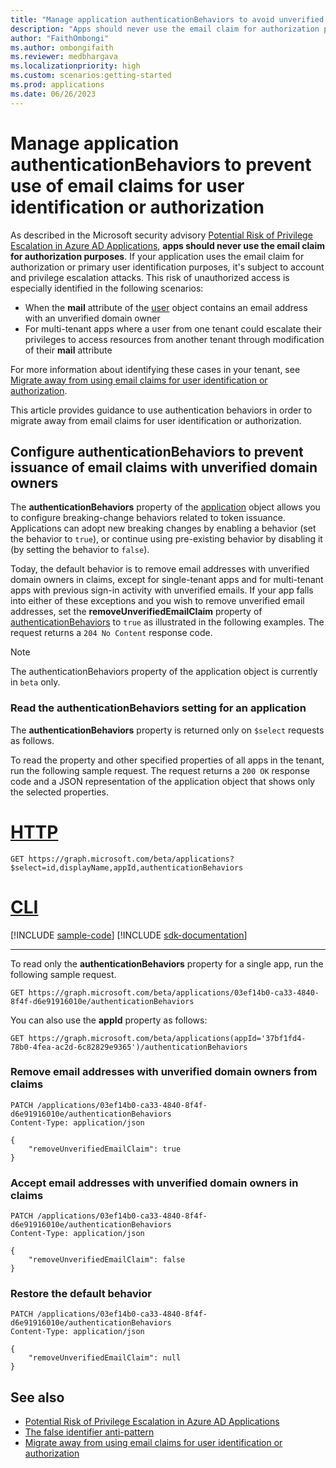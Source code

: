 ```yaml
---
title: "Manage application authenticationBehaviors to avoid unverified use of email claims for user identification or authorization"
description: "Apps should never use the email claim for authorization purposes. Use this guidance to manage the application authenticationBehaviors to avoid unverified use of email claims for user identification or authorization."
author: "FaithOmbongi"
ms.author: ombongifaith
ms.reviewer: medbhargava
ms.localizationpriority: high
ms.custom: scenarios:getting-started
ms.prod: applications
ms.date: 06/26/2023
---
```


# Manage application authenticationBehaviors to prevent use of email claims for user identification or authorization

As described in the Microsoft security advisory [Potential Risk of Privilege Escalation in Azure AD Applications](https://msrc.microsoft.com/blog/2023/06/potential-risk-of-privilege-escalation-in-azure-ad-applications/), **apps should never use the email claim for authorization purposes**. If your application uses the email claim for authorization or primary user identification purposes, it's subject to account and privilege escalation attacks. This risk of unauthorized access is especially identified in the following scenarios:

- When the **mail** attribute of the [user](/graph/api/resources/user) object contains an email address with an unverified domain owner
- For multi-tenant apps where a user from one tenant could escalate their privileges to access resources from another tenant through modification of their **mail** attribute

For more information about identifying these cases in your tenant, see [Migrate away from using email claims for user identification or authorization](/azure/active-directory/develop/migrate-off-email-claim-authorization).

This article provides guidance to use authentication behaviors in order to migrate away from email claims for user identification or authorization.

## Configure authenticationBehaviors to prevent issuance of email claims with unverified domain owners

The **authenticationBehaviors** property of the [application](/graph/api/resources/application?view=graph-rest-beta&preserve-view=true) object allows you to configure breaking-change behaviors related to token issuance. Applications can adopt new breaking changes by enabling a behavior (set the behavior to `true`), or continue using pre-existing behavior by disabling it (by setting the behavior to `false`).

Today, the default behavior is to remove email addresses with unverified domain owners in claims, except for single-tenant apps and for multi-tenant apps with previous sign-in activity with unverified emails. If your app falls into either of these exceptions and you wish to remove unverified email addresses, set the **removeUnverifiedEmailClaim** property of [authenticationBehaviors](/graph/api/resources/authenticationbehaviors) to `true` as illustrated in the following examples. The request returns a `204 No Content` response code.

> [!NOTE]
> The authenticationBehaviors property of the application object is currently in `beta` only.

### Read the authenticationBehaviors setting for an application

The **authenticationBehaviors** property is returned only on `$select` requests as follows.

To read the property and other specified properties of all apps in the tenant, run the following sample request. The request returns a `200 OK` response code and a JSON representation of the application object that shows only the selected properties.

# [HTTP](#tab/http)
<!-- {
  "blockType": "request",
  "name": "list_applications_authenticationBehaviors"
}-->

```msgraph-interactive
GET https://graph.microsoft.com/beta/applications?$select=id,displayName,appId,authenticationBehaviors
```

# [CLI](#tab/cli)
[!INCLUDE [sample-code](../includes/snippets/cli/beta/list-applications-authenticationbehaviors-cli-snippets.md)]
[!INCLUDE [sdk-documentation](../includes/snippets/snippets-sdk-documentation-link.md)]

---

To read only the **authenticationBehaviors** property for a single app, run the following sample request.

<!-- {
  "blockType": "request",
  "name": "get_application_authenticationBehaviors"
}-->

```msgraph-interactive
GET https://graph.microsoft.com/beta/applications/03ef14b0-ca33-4840-8f4f-d6e91916010e/authenticationBehaviors
```

You can also use the **appId** property as follows:

<!-- {
  "blockType": "request",
  "name": "get_application_authenticationBehaviors_via_appId"
}-->

```http
GET https://graph.microsoft.com/beta/applications(appId='37bf1fd4-78b0-4fea-ac2d-6c82829e9365')/authenticationBehaviors
```

### Remove email addresses with unverified domain owners from claims

<!-- {
  "blockType": "request",
  "name": "update_authenticationBehaviors_removeUnverifiedEmailClaim_true"
}-->

```http
PATCH /applications/03ef14b0-ca33-4840-8f4f-d6e91916010e/authenticationBehaviors
Content-Type: application/json

{
    "removeUnverifiedEmailClaim": true
}
```

### Accept email addresses with unverified domain owners in claims

<!-- {
  "blockType": "request",
  "name": "update_authenticationBehaviors_removeUnverifiedEmailClaim_false"
}-->

```http
PATCH /applications/03ef14b0-ca33-4840-8f4f-d6e91916010e/authenticationBehaviors
Content-Type: application/json

{
    "removeUnverifiedEmailClaim": false
}
```

### Restore the default behavior

<!-- {
  "blockType": "request",
  "name": "update_authenticationBehaviors_removeUnverifiedEmailClaim_null"
}-->

```http
PATCH /applications/03ef14b0-ca33-4840-8f4f-d6e91916010e/authenticationBehaviors
Content-Type: application/json

{
    "removeUnverifiedEmailClaim": null
}
```

## See also

- [Potential Risk of Privilege Escalation in Azure AD Applications](https://msrc.microsoft.com/blog/2023/06/potential-risk-of-privilege-escalation-in-azure-ad-applications/)
- [The false identifier anti-pattern](https://techcommunity.microsoft.com/t5/microsoft-entra-azure-ad-blog/the-false-identifier-anti-pattern/ba-p/3846013)
- [Migrate away from using email claims for user identification or authorization](/azure/active-directory/develop/migrate-off-email-claim-authorization)
